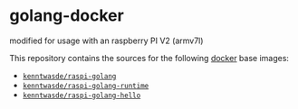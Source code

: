 golang-docker
=============

modified for usage with an raspberry PI V2 (armv7l)

This repository contains the sources for the following [docker](https://docker.io) base images:
- [`kenntwasde/raspi-golang`](/base)
- [`kenntwasde/raspi-golang-runtime`](/runtime)
- [`kenntwasde/raspi-golang-hello`](/hello)
